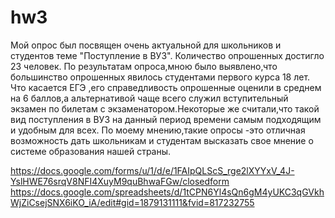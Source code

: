 # hw3
Мой опрос был посвящен очень актуальной для школьников и студентов теме "Поступление в ВУЗ". Количество опрошенных достигло 23 человек. По результатам опроса,мною было выявлено,что большинство опрошенных явилось студентами первого курса 18 лет. Что касается ЕГЭ ,его справедливость опрошенные оценили в среднем на 6 баллов,а альтернативой чаще всего служил вступительный экзамен по билетам с экзаменатором.Некоторые же считали,что такой вид поступления в ВУЗ на данный период времени самым подходящим и удобным для всех. По моему мнению,такие опросы -это отличная возможность дать школьникам и студентам  высказать свое мнение о  системе образования нашей страны.

https://docs.google.com/forms/u/1/d/e/1FAIpQLScS_rge2lXYYxV_4J-YslHWE76srqV8NFI4XuyM9quBhwaFGw/closedform
https://docs.google.com/spreadsheets/d/1tCPN6Yl4sQn6gM4yUKC3qGVkhWjZiCsejSNX6iKO_iA/edit#gid=1879131111&fvid=817232755
